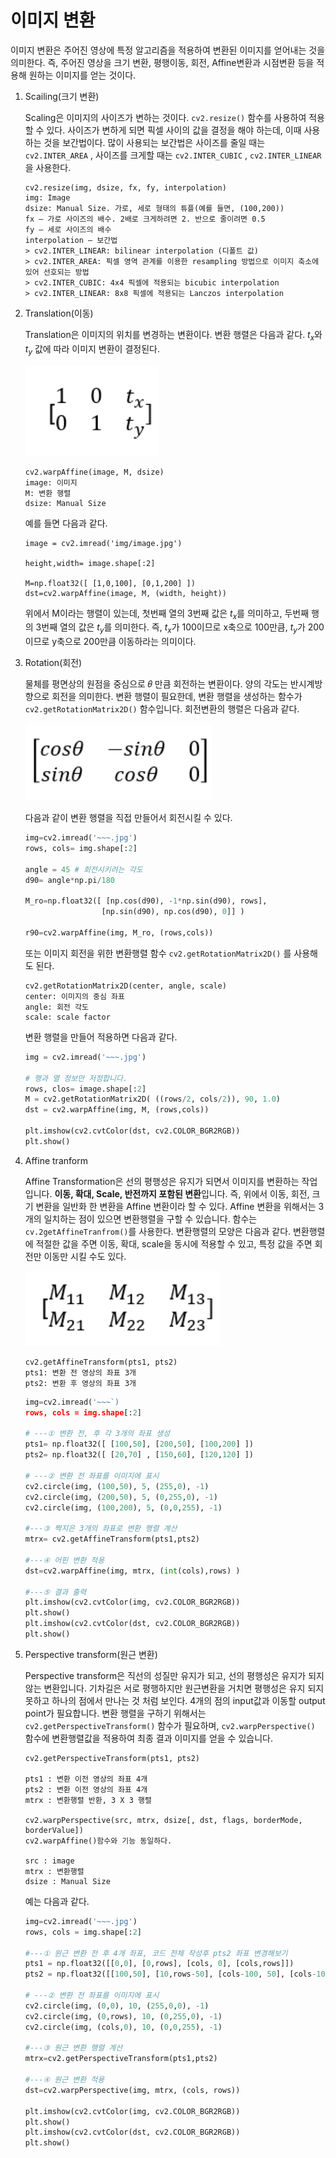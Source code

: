 # 이미지 변환

이미지 변환은 주어진 영상에 특정 알고리즘을 적용하여 변환된 이미지를 얻어내는 것을 의미한다. 즉, 주어진 영상을 크기 변환, 평행이동, 회전, Affine변환과 시점변환 등을 적용해 원하는 이미지를 얻는 것이다. 

1. Scailing(크기 변환)

   Scaling은 이미지의 사이즈가 변하는 것이다. `cv2.resize()` 함수를 사용하여 적용할 수 있다. 사이즈가 변하게 되면 픽셀 사이의 값을 결정을 해야 하는데, 이때 사용하는 것을 보간법이다. 많이 사용되는 보간법은 사이즈를 줄일 때는 `cv2.INTER_AREA` , 사이즈를 크게할 때는 `cv2.INTER_CUBIC` , `cv2.INTER_LINEAR` 을 사용한다.

   ```
   cv2.resize(img, dsize, fx, fy, interpolation)
   img: Image
   dsize: Manual Size. 가로, 세로 형태의 튜플(예를 들면, (100,200))
   fx – 가로 사이즈의 배수. 2배로 크게하려면 2. 반으로 줄이려면 0.5
   fy – 세로 사이즈의 배수
   interpolation – 보간법
   > cv2.INTER_LINEAR: bilinear interpolation (디폴트 값)
   > cv2.INTER_AREA: 픽셀 영역 관계를 이용한 resampling 방법으로 이미지 축소에 있어 선호되는 방법
   > cv2.INTER_CUBIC: 4x4 픽셀에 적용되는 bicubic interpolation
   > cv2.INTER_LINEAR: 8x8 픽셀에 적용되는 Lanczos interpolation
   ```

   

2. Translation(이동)

   Translation은 이미지의 위치를 변경하는 변환이다. 변환 행렬은 다음과 같다. $t_{x}$와 $t_{y}$ 값에 따라 이미지 변환이 결정된다.

   ![](./img/img3.png)

   ```
   cv2.warpAffine(image, M, dsize) 
   image: 이미지
   M: 변환 행렬
   dsize: Manual Size
   ```

   예를 들면 다음과 같다.


   ```
   image = cv2.imread('img/image.jpg')
   
   height,width= image.shape[:2]
   
   M=np.float32([ [1,0,100], [0,1,200] ])
   dst=cv2.warpAffine(image, M, (width, height))
   ```

   위에서 M이라는 행렬이 있는데, 첫번째 열의 3번째 값은 $t_x$를 의미하고, 두번째 행의 3번째 열의 값은 $t_y$를 의미한다. 즉, $t_x$가 100이므로 x축으로 100만큼, $t_y$가 200이므로 y축으로 200만큼 이동하라는 의미이다.

   

3. Rotation(회전)

   물체를 평면상의 원점을 중심으로 𝜃 만큼 회전하는 변환이다. 양의 각도는 반시계방향으로 회전을 의미한다. 변환 행렬이 필요한데, 변환 행렬을 생성하는 함수가 `cv2.getRotationMatrix2D()` 함수입니다. 회전변환의 행렬은 다음과 같다.

   ![](./img/img4.png)

   다음과 같이 변환 행렬을 직접 만들어서 회전시킬 수 있다.

   ```python
   img=cv2.imread('~~~.jpg')
   rows, cols= img.shape[:2]
   
   angle = 45 # 회전시키려는 각도
   d90= angle*np.pi/180
   
   M_ro=np.float32([ [np.cos(d90), -1*np.sin(d90), rows],
                    [np.sin(d90), np.cos(d90), 0]] )
   
   r90=cv2.warpAffine(img, M_ro, (rows,cols))
   ```

   또는 이미지 회전을 위한 변환행렬 함수 `cv2.getRotationMatrix2D()` 를 사용해도 된다.

   ```
   cv2.getRotationMatrix2D(center, angle, scale)
   center: 이미지의 중심 좌표
   angle: 회전 각도
   scale: scale factor
   ```

   변환 행렬을 만들어 적용하면 다음과 같다.

   ```python
   img = cv2.imread('~~~.jpg')
   
   # 행과 열 정보만 저정합니다. 
   rows, clos= image.shape[:2]
   M = cv2.getRotationMatrix2D( ((rows/2, cols/2)), 90, 1.0)
   dst = cv2.warpAffine(img, M, (rows,cols))
   
   plt.imshow(cv2.cvtColor(dst, cv2.COLOR_BGR2RGB))
   plt.show() 
   ```

   

4. Affine tranform

   Affine Transformation은 선의 평행성은 유지가 되면서 이미지를 변환하는 작업입니다. **이동, 확대, Scale, 반전까지 포함된 변환**입니다. 즉, 위에서 이동, 회전, 크기 변환을 일반화 한 변환을 Affine 변환이라 할 수 있다.  Affine 변환을 위해서는 3개의 일치하는 점이 있으면 변환행렬을 구할 수 있습니다. 함수는 `cv.2getAffineTranfrom()`를 사용한다. 변환행렬의 모양은 다음과 같다. 변환행렬에 적절한 값을 주면 이동, 확대, scale을 동시에 적용할 수 있고, 특정 값을 주면 회전만 이동만 시킬 수도 있다.

   ![](./img/img5.png)

   ```
   cv2.getAffineTransform(pts1, pts2) 
   pts1: 변환 전 영상의 좌표 3개 
   pts2: 변환 후 영상의 좌표 3개
   ```

   

   

   ```python
   img=cv2.imread('~~~`)
   rows, cols = img.shape[:2]
   
   # ---① 변환 전, 후 각 3개의 좌표 생성
   pts1= np.float32([ [100,50], [200,50], [100,200] ])
   pts2= np.float32([ [20,70] , [150,60], [120,120] ])
   
   # ---② 변환 전 좌표를 이미지에 표시
   cv2.circle(img, (100,50), 5, (255,0), -1)
   cv2.circle(img, (200,50), 5, (0,255,0), -1)
   cv2.circle(img, (100,200), 5, (0,0,255), -1)
   
   #---③ 짝지은 3개의 좌표로 변환 행렬 계산
   mtrx= cv2.getAffineTransform(pts1,pts2)
   
   #---④ 어핀 변환 적용
   dst=cv2.warpAffine(img, mtrx, (int(cols),rows) )
   
   #---⑤ 결과 출력
   plt.imshow(cv2.cvtColor(img, cv2.COLOR_BGR2RGB))
   plt.show()
   plt.imshow(cv2.cvtColor(dst, cv2.COLOR_BGR2RGB))
   plt.show()
   
   ```

   

5. Perspective transform(원근 변환)

   Perspective transform은 직선의 성질만 유지가 되고, 선의 평행성은 유지가 되지 않는 변환입니다. 기차길은 서로 평행하지만 원근변환을 거치면 평행성은 유지 되지 못하고 하나의 점에서 만나는 것 처럼 보인다. 4개의 점의 input값과 이동할 output point가 필요합니다. 변환 행렬을 구하기 위해서는 `cv2.getPerspectiveTransform()` 함수가 필요하며, `cv2.warpPerspective()` 함수에 변환행렬값을 적용하여 최종 결과 이미지를 얻을 수 있습니다.

   ```
   cv2.getPerspectiveTransform(pts1, pts2) 
   
   pts1 : 변환 이전 영상의 좌표 4개
   pts2 : 변환 이전 영상의 좌표 4개
   mtrx : 변환행렬 반환, 3 X 3 행렬
   
   cv2.warpPerspective(src, mtrx, dsize[, dst, flags, borderMode, borderValue]) 
   cv2.warpAffine()함수와 기능 동일하다.
   
   src : image
   mtrx : 변환행렬
   dsize : Manual Size
   ```

   예는 다음과 같다.

   ```python
   img=cv2.imread('~~~.jpg')
   rows, cols = img.shape[:2]
   
   #---① 원근 변환 전 후 4개 좌표, 코드 전체 작성후 pts2 좌표 변경해보기
   pts1 = np.float32([[0,0], [0,rows], [cols, 0], [cols,rows]])
   pts2 = np.float32([[100,50], [10,rows-50], [cols-100, 50], [cols-10,rows-50]])
   
   # ---② 변환 전 좌표를 이미지에 표시
   cv2.circle(img, (0,0), 10, (255,0,0), -1)
   cv2.circle(img, (0,rows), 10, (0,255,0), -1)
   cv2.circle(img, (cols,0), 10, (0,0,255), -1)
   
   #---③ 원근 변환 행렬 계산
   mtrx=cv2.getPerspectiveTransform(pts1,pts2)
   
   #---④ 원근 변환 적용
   dst=cv2.warpPerspective(img, mtrx, (cols, rows))
   
   plt.imshow(cv2.cvtColor(img, cv2.COLOR_BGR2RGB))
   plt.show()
   plt.imshow(cv2.cvtColor(dst, cv2.COLOR_BGR2RGB))
   plt.show()
   ```

   